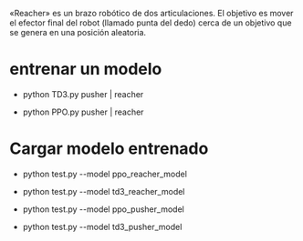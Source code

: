 «Reacher» es un brazo robótico de dos articulaciones. El objetivo es mover el efector final del robot (llamado punta del dedo) cerca de un objetivo que se genera en una posición aleatoria.

# entrenar un modelo
- python TD3.py pusher | reacher

- python PPO.py pusher | reacher


# Cargar modelo entrenado
- python test.py --model ppo_reacher_model

- python test.py --model td3_reacher_model

- python test.py --model ppo_pusher_model

- python test.py --model td3_pusher_model
